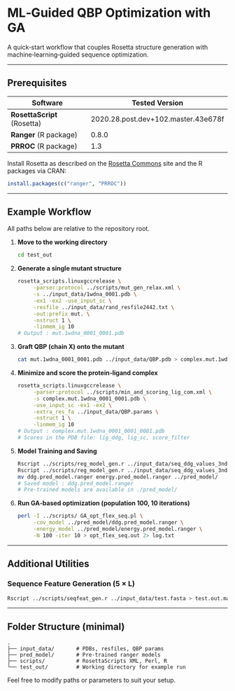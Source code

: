 # ML‑Guided QBP Optimization with GA

A quick‑start workflow that couples Rosetta structure generation with machine‑learning‑guided sequence optimization.

---

## Prerequisites

| Software | Tested Version |
|----------|---------------|
| **RosettaScript** (Rosetta) | 2020.28.post.dev+102.master.43e678f |
| **Ranger** (R package) | 0.8.0 |
| **PRROC** (R package) | 1.3 |

Install Rosetta as described on the [Rosetta Commons](https://www.rosettacommons.org/) site and the R packages via CRAN:

```r
install.packages(c("ranger", "PRROC"))
```

---

## Example Workflow

All paths below are relative to the repository root.

1. **Move to the working directory**

   ```bash
   cd test_out
   ```

2. **Generate a single mutant structure**

   ```bash
   rosetta_scripts.linuxgccrelease \
		-parser:protocol ../scripts/mut_gen_relax.xml \
		-s ../input_data/1wdna_0001.pdb \
		-ex1 -ex2 -use_input_sc \
		-resfile ../input_data/rand_resfile2442.txt \
		-out:prefix mut. \
		-nstruct 1 \
		-linmem_ig 10
   # Output : mut.1wdna_0001_0001.pdb
   ```

3. **Graft QBP (chain X) onto the mutant**

   ```bash
   cat mut.1wdna_0001_0001.pdb ../input_data/QBP.pdb > complex.mut.1wdna_0001_0001.pdb
   ```

4. **Minimize and score the protein‑ligand complex**

   ```bash
   rosetta_scripts.linuxgccrelease \
		-parser:protocol ../scripts/min_and_scoring_lig_com.xml \
		-s complex.mut.1wdna_0001_0001.pdb \
		-use_input_sc -ex1 -ex2 \
		-extra_res_fa ../input_data/QBP.params \
		-nstruct 1 \
		-linmem_ig 10
   # Output : complex.mut.1wdna_0001_0001_0001.pdb
   # Scores in the PDB file: lig_ddg, lig_sc, score_filter
   ```

5. **Model Training and Saving**

	```bash
	Rscript ../scripts/reg_model_gen.r ../input_data/seq_ddg_values_3nd.feat.mat ddg
	Rscript ../scripts/reg_model_gen.r ../input_data/seq_ddg_values_3nd.feat.mat energy
	mv ddg.pred_model.ranger energy.pred_model.ranger ../pred_model/
	# Saved model : ddg.pred_model.ranger
	# Pre‑trained models are available in ./pred_model/
	```

6. **Run GA‑based optimization (population 100, 10 iterations)**

   ```bash
   perl -I ../scripts/ GA_opt_flex_seq.pl \
		-cov_model ../pred_model/ddg.pred_model.ranger \
		-energy_model ../pred_model/energy.pred_model.ranger \
		-N 100 -iter 10 > opt_flex_seq.out 2> log.txt
   ```

---

## Additional Utilities

### Sequence Feature Generation (5 × L)

```bash
Rscript ../scripts/seqfeat_gen.r ../input_data/test.fasta > test.out.mat
```

---

## Folder Structure (minimal)

```
.
├── input_data/       # PDBs, resfiles, QBP params
├── pred_model/       # Pre‑trained ranger models
├── scripts/          # RosettaScripts XML, Perl, R
└── test_out/         # Working directory for example run
```

Feel free to modify paths or parameters to suit your setup.
